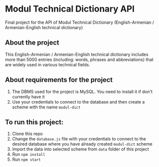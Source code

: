 # Modul Technical Dictionary API
Final project for the API of Modul Technical Dictionary (English-Armenian / Armenian-English technical dictionary)

## About the project
This English-Armenian / Armenian-English technical dictionary includes more than 5000 entries (including: words, phrases and abbreviations) that are widely used in various technical fields.

## About requirements for the project
1. The DBMS used for the project is MySQL. You need to install it if don't currently have it
2. Use your credentials to connect to the database and then create a scheme with the name `modul-dict`

## To run this project:
1. Clone this repo
2. Change the `database.js` file with your credentials to connect to the desired database where you have already created `modul-dict` scheme
3. Import the data into selected scheme from `data` folder of this project
4. Run `npm install`
5. Run `npm start`
